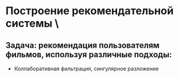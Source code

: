 # Построение рекомендательной системы  \
## Задача: рекомендация пользователям фильмов, используя различные подходы:
- Коллаборативная фильтрация, сингулярное разложение
